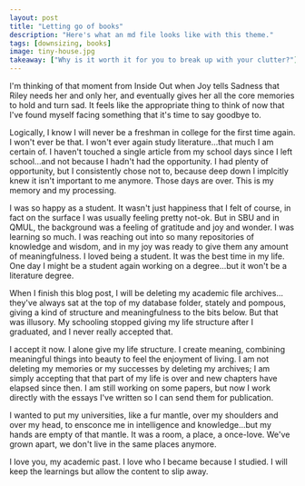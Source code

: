 ```yaml
---
layout: post
title: "Letting go of books"
description: "Here's what an md file looks like with this theme."
tags: [downsizing, books]
image: tiny-house.jpg
takeaway: ["Why is it worth it for you to break up with your clutter?"]
---
```



I'm thinking of that moment from Inside Out when Joy tells Sadness that Riley needs her and only her, and eventually gives her all the core memories to hold and turn sad. It feels like the appropriate thing to think of now that I've found myself facing something that it's time to say goodbye to.

Logically, I know I will never be a freshman in college for the first time again. I won't ever be that. I won't ever again study literature...that much I am certain of. I haven't touched a single article from my school days since I left school...and not because I hadn't had the opportunity. I had plenty of opportunity, but I consistently chose not to, because deep down I implcitly knew it isn't important to me anymore. Those days are over. This is my memory and my processing.

I was so happy as a student. It wasn't just happiness that I felt of course, in fact on the surface I was usually feeling pretty not-ok. But in SBU and in QMUL, the background was a feeling of gratitude and joy and wonder. I was learning so much. I was reaching out into so many repositories of knowledge and wisdom, and in my joy was ready to give them any amount of meaningfulness. I loved being a student. It was the best time in my life. One day I might be a student again working on a degree...but it won't be a literature degree.

When I finish this blog post, I will be deleting my academic file archives... they've always sat at the top of my database folder, stately and pompous, giving a kind of structure and meaningfulness to the bits below. But that was illusory. My schooling stopped giving my life structure after I graduated, and I never really accepted that.

I accept it now. I alone give my life structure. I create meaning, combining meaningful things into beauty to feel the enjoyment of living. I am not deleting my memories or my successes by deleting my archives; I am simply accepting that that part of my life is over and new chapters have elapsed since then. I am still working on some papers, but now I work directly with the essays I've written so I can send them for publication.

I wanted to put my universities, like a fur mantle, over my shoulders and over my head, to ensconce me in intelligence and knowledge...but my hands are empty of that mantle. It was a room, a place, a once-love. We've grown apart, we don't live in the same places anymore.

I love you, my academic past. I love who I became because I studied. I will keep the learnings but allow the content to slip away.
